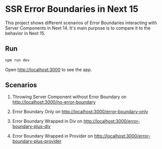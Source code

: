 # SSR Error Boundaries in Next 15

This project shows different scenarios of Error Boundaries interacting with Server Components in Next 14. It's main purpose is to compare it to the behavior in Next 15.

## Run

```bash
npm run dev
```

Open [http://localhost:3000](http://localhost:3000) to see the app.

## Scenarios

1. Throwing Server Component without Error Boundary on [http://localhost:3000/no-error-boundary](http://localhost:3000/no-error-boundary)

2. Error Boundary Only on [http://localhost:3000/error-boundary-only](http://localhost:3000/error-boundary-only)

3. Error Boundary Wrapped in Div on [http://localhost:3000/error-boundary-plus-div](http://localhost:3000/error-boundary-plus-div)

4. Error Boundary Wrapped in Provider on [http://localhost:3000/error-boundary-plus-provider](http://localhost:3000/error-boundary-plus-provider)
